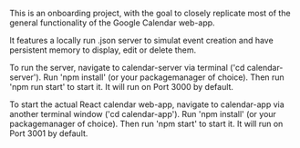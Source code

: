 This is an onboarding project, with the goal to closely replicate most of the general functionality of the Google Calendar web-app.

It features a locally run .json server to simulat event creation and have persistent memory to display, edit or delete them.

To run the server, navigate to calendar-server via terminal ('cd calendar-server').
Run 'npm install' (or your packagemanager of choice).
Then run 'npm run start' to start it. It will run on Port 3000 by default.

To start the actual React calendar web-app, navigate to calendar-app via another terminal window ('cd calendar-app').
Run 'npm install' (or your packagemanager of choice).
Then run 'npm start' to start it. It will run on Port 3001 by default.
